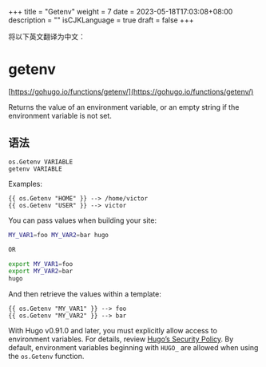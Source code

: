 +++
title = "Getenv"
weight = 7
date = 2023-05-18T17:03:08+08:00
description = ""
isCJKLanguage = true
draft = false
+++

将以下英文翻译为中文：
# getenv

[https://gohugo.io/functions/getenv/](https://gohugo.io/functions/getenv/)

Returns the value of an environment variable, or an empty string if the environment variable is not set.

## 语法

```
os.Getenv VARIABLE
getenv VARIABLE
```

Examples:

```go-html-template
{{ os.Getenv "HOME" }} --> /home/victor
{{ os.Getenv "USER" }} --> victor
```

You can pass values when building your site:

```bash
MY_VAR1=foo MY_VAR2=bar hugo

OR

export MY_VAR1=foo
export MY_VAR2=bar
hugo
```

And then retrieve the values within a template:

```go-html-template
{{ os.Getenv "MY_VAR1" }} --> foo
{{ os.Getenv "MY_VAR2" }} --> bar
```

With Hugo v0.91.0 and later, you must explicitly allow access to environment variables. For details, review [Hugo’s Security Policy](https://gohugo.io/about/security-model/#security-policy). By default, environment variables beginning with `HUGO_` are allowed when using the `os.Getenv` function.
